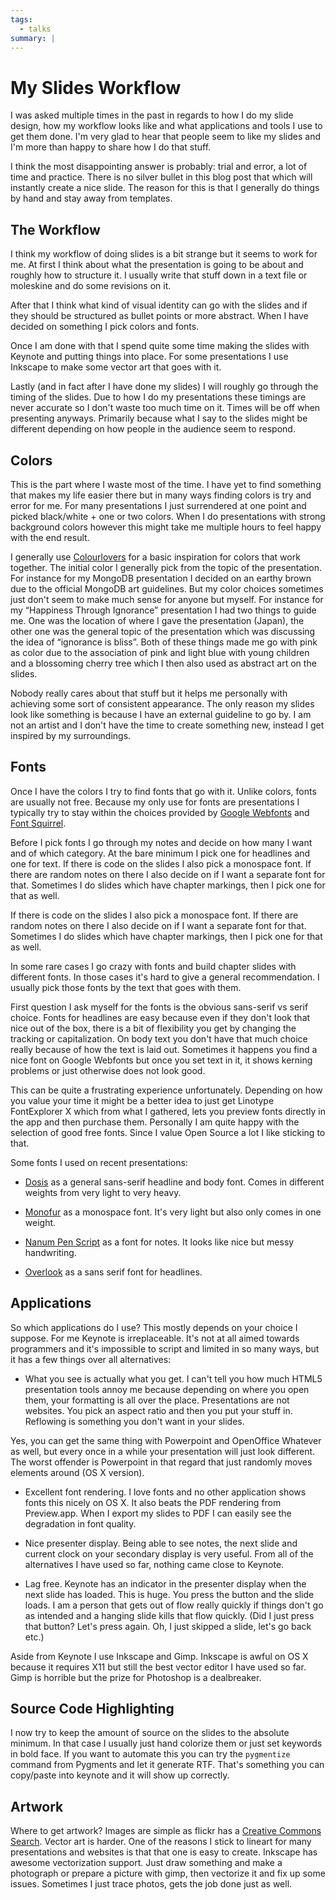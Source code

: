 ```yaml
---
tags:
  - talks
summary: |
---
```


# My Slides Workflow

I was asked multiple times in the past in regards to how I do my slide
design, how my workflow looks like and what applications and tools I use
to get them done.  I'm very glad to hear that people seem to like my
slides and I'm more than happy to share how I do that stuff.

I think the most disappointing answer is probably: trial and error, a lot
of time and practice.  There is no silver bullet in this blog post that
which will instantly create a nice slide.  The reason for this is that I
generally do things by hand and stay away from templates.

## The Workflow

I think my workflow of doing slides is a bit strange but it seems to work
for me.  At first I think about what the presentation is going to be about
and roughly how to structure it.  I usually write that stuff down in a
text file or moleskine and do some revisions on it.

After that I think what kind of visual identity can go with the slides and
if they should be structured as bullet points or more abstract.  When I
have decided on something I pick colors and fonts.

Once I am done with that I spend quite some time making the slides with
Keynote and putting things into place.  For some presentations I use
Inkscape to make some vector art that goes with it.

Lastly (and in fact after I have done my slides) I will roughly go through
the timing of the slides.  Due to how I do my presentations these timings
are never accurate so I don't waste too much time on it.  Times will be
off when presenting anyways.  Primarily because what I say to the slides
might be different depending on how people in the audience seem to
respond.

## Colors

This is the part where I waste most of the time.  I have yet to find
something that makes my life easier there but in many ways finding colors
is try and error for me.  For many presentations I just surrendered at one
point and picked black/white + one or two colors.  When I do presentations
with strong background colors however this might take me multiple hours to
feel happy with the end result.

I generally use [Colourlovers](http://www.colourlovers.com/palettes) for
a basic inspiration for colors that work together.  The initial color I
generally pick from the topic of the presentation.  For instance for my
MongoDB presentation I decided on an earthy brown due to the official
MongoDB art guidelines.  But my color choices sometimes just don't seem to
make much sense for anyone but myself.  For instance for my “Happiness
Through Ignorance” presentation I had two things to guide me.  One was the
location of where I gave the presentation (Japan), the other one was the
general topic of the presentation which was discussing the idea of
“ignorance is bliss”.  Both of these things made me go with pink as color
due to the association of pink and light blue with young children and a
blossoming cherry tree which I then also used as abstract art on the
slides.

Nobody really cares about that stuff but it helps me personally with
achieving some sort of consistent appearance.  The only reason my slides
look like something is because I have an external guideline to go by.
I am not an artist and I don't have the time to create something new,
instead I get inspired by my surroundings.

## Fonts

Once I have the colors I try to find fonts that go with it.  Unlike
colors, fonts are usually not free.  Because my only use for fonts are
presentations I typically try to stay within the choices provided by
[Google Webfonts](http://www.google.com/webfonts) and
[Font Squirrel](http://www.fontsquirrel.com/).

Before I pick fonts I go through my notes and decide on how many I want
and of which category.  At the bare minimum I pick one for headlines and
one for text.  If there is code on the slides I also pick a monospace
font.  If there are random notes on there I also decide on if I want a
separate font for that.  Sometimes I do slides which have chapter
markings, then I pick one for that as well.

If there is code on the slides I also pick a monospace font.  If there are
random notes on there I also decide on if I want a separate font for that.
Sometimes I do slides which have chapter markings, then I pick one for
that as well.

In some rare cases I go crazy with fonts and build chapter slides with
different fonts.  In those cases it's hard to give a general
recommendation.  I usually pick those fonts by the text that goes with
them.

First question I ask myself for the fonts is the obvious sans-serif vs
serif choice.  Fonts for headlines are easy because even if they don't
look that nice out of the box, there is a bit of flexibility you get by
changing the tracking or capitalization.  On body text you don't have that
much choice really because of how the text is laid out.  Sometimes it
happens you find a nice font on Google Webfonts but once you set text in
it, it shows kerning problems or just otherwise does not look good.

This can be quite a frustrating experience unfortunately.  Depending on
how you value your time it might be a better idea to just get Linotype
FontExplorer X which from what I gathered, lets you preview fonts
directly in the app and then purchase them.  Personally I am quite happy
with the selection of good free fonts.  Since I value Open Source a lot I
like sticking to that.

Some fonts I used on recent presentations:

- [Dosis](http://www.google.com/fonts/specimen/Dosis) as a general
sans-serif headline and body font.  Comes in different weights from
very light to very heavy.

- [Monofur](http://www.dafont.com/monofur.font) as a monospace font.
It's very light but also only comes in one weight.

- [Nanum Pen Script](http://www.whatfontis.com/Nanum-Pen-Script-OTF.font) as a font for
notes.  It looks like nice but messy handwriting.

- [Overlook](http://www.fontsquirrel.com/fonts/overlock) as a sans
serif font for headlines.

## Applications

So which applications do I use?  This mostly depends on your choice I
suppose.  For me Keynote is irreplaceable.  It's not at all aimed towards
programmers and it's impossible to script and limited in so many ways, but
it has a few things over all alternatives:

- What you see is actually what you get.  I can't tell you how much
HTML5 presentation tools annoy me because depending on where you open
them, your formatting is all over the place.  Presentations are not
websites.  You pick an aspect ratio and then you put your stuff in.
Reflowing is something you don't want in your slides.

Yes, you can get the same thing with Powerpoint and OpenOffice
Whatever as well, but every once in a while your presentation will
just look different.  The worst offender is Powerpoint in that regard
that just randomly moves elements around (OS X version).

- Excellent font rendering.  I love fonts and no other application shows
fonts this nicely on OS X.  It also beats the PDF rendering from
Preview.app.  When I export my slides to PDF I can easily see the
degradation in font quality.

- Nice presenter display.  Being able to see notes, the next slide and
current clock on your secondary display is very useful.  From all of
the alternatives I have used so far, nothing came close to Keynote.

- Lag free.  Keynote has an indicator in the presenter display when the
next slide has loaded.  This is huge.  You press the button and the
slide loads.  I am a person that gets out of flow really quickly if
things don't go as intended and a hanging slide kills that flow
quickly.  (Did I just press that button?  Let's press again.  Oh, I
just skipped a slide, let's go back etc.)

Aside from Keynote I use Inkscape and Gimp.  Inkscape is awful on OS X
because it requires X11 but still the best vector editor I have used so
far.  Gimp is horrible but the prize for Photoshop is a dealbreaker.

## Source Code Highlighting

I now try to keep the amount of source on the slides to the absolute
minimum.  In that case I usually just hand colorize them or just set
keywords in bold face.  If you want to automate this you can try the
`pygmentize` command from Pygments and let it generate RTF.  That's
something you can copy/paste into keynote and it will show up correctly.

## Artwork

Where to get artwork?  Images are simple as flickr has a [Creative Commons
Search](http://www.flickr.com/search/?l=cc&mt=all&adv=1&w=all&q=searchword+here&m=text).
Vector art is harder.  One of the reasons I stick to lineart for many
presentations and websites is that that one is easy to create.  Inkscape
has awesome vectorization support.  Just draw something and make a
photograph or prepare a picture with gimp, then vectorize it and fix up
some issues.  Sometimes I just trace photos, gets the job done just as
well.
